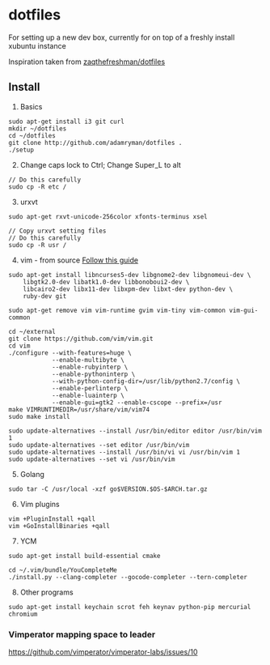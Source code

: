 # dotfiles

For setting up a new dev box, currently for on top of a freshly install xubuntu instance

Inspiration taken from [zaqthefreshman/dotfiles](https://github.com/zaqthefreshman/dotfiles)

## Install

1. Basics
```
sudo apt-get install i3 git curl
mkdir ~/dotfiles
cd ~/dotfiles
git clone http://github.com/adamryman/dotfiles .
./setup
```

2. Change caps lock to Ctrl; Change Super_L to alt

```
// Do this carefully
sudo cp -R etc /
```

3. urxvt

```
sudo apt-get rxvt-unicode-256color xfonts-terminus xsel

// Copy urxvt setting files
// Do this carefully
sudo cp -R usr /
```

4. vim - from source [Follow this guide](https://github.com/Valloric/YouCompleteMe/wiki/Building-Vim-from-source)

```
sudo apt-get install libncurses5-dev libgnome2-dev libgnomeui-dev \
    libgtk2.0-dev libatk1.0-dev libbonoboui2-dev \
    libcairo2-dev libx11-dev libxpm-dev libxt-dev python-dev \
    ruby-dev git

sudo apt-get remove vim vim-runtime gvim vim-tiny vim-common vim-gui-common

cd ~/external
git clone https://github.com/vim/vim.git
cd vim
./configure --with-features=huge \
            --enable-multibyte \
            --enable-rubyinterp \
            --enable-pythoninterp \
            --with-python-config-dir=/usr/lib/python2.7/config \
            --enable-perlinterp \
            --enable-luainterp \
            --enable-gui=gtk2 --enable-cscope --prefix=/usr
make VIMRUNTIMEDIR=/usr/share/vim/vim74
sudo make install

sudo update-alternatives --install /usr/bin/editor editor /usr/bin/vim 1
sudo update-alternatives --set editor /usr/bin/vim
sudo update-alternatives --install /usr/bin/vi vi /usr/bin/vim 1
sudo update-alternatives --set vi /usr/bin/vim
```
5. Golang
```
sudo tar -C /usr/local -xzf go$VERSION.$OS-$ARCH.tar.gz
```

6. Vim plugins
```
vim +PluginInstall +qall
vim +GoInstallBinaries +qall
```

7. YCM
```
sudo apt-get install build-essential cmake

cd ~/.vim/bundle/YouCompleteMe
./install.py --clang-completer --gocode-completer --tern-completer
```

8. Other programs
```
sudo apt-get install keychain scrot feh keynav python-pip mercurial chromium
```

### Vimperator mapping space to leader

https://github.com/vimperator/vimperator-labs/issues/10

